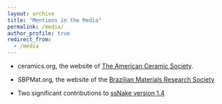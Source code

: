 ```yaml
---
layout: archive
title: "Mentions in the Media"
permalink: /media/
author_profile: true
redirect_from:
  - /media
---
```


 - ceramics.org, the website of [The American Ceramic Society](https://ceramics.org/ceramic-tech-today/glass-1/new-solid-state-nmr-strategy-cracks-open-the-black-box-of-crystal-nucleation-in-glass).

 - SBPMat.org, the website of the [Brazilian Materials Research Society](https://www.sbpmat.org.br/en/artigo-em-destaque-segredos-da-relaxacao-estrutural-dos-vidros-finalmente-revelados/)

 - Two significant contributions to [ssNake version 1.4](https://www.ru.nl/science/magneticresonance/software/ssnake/)
